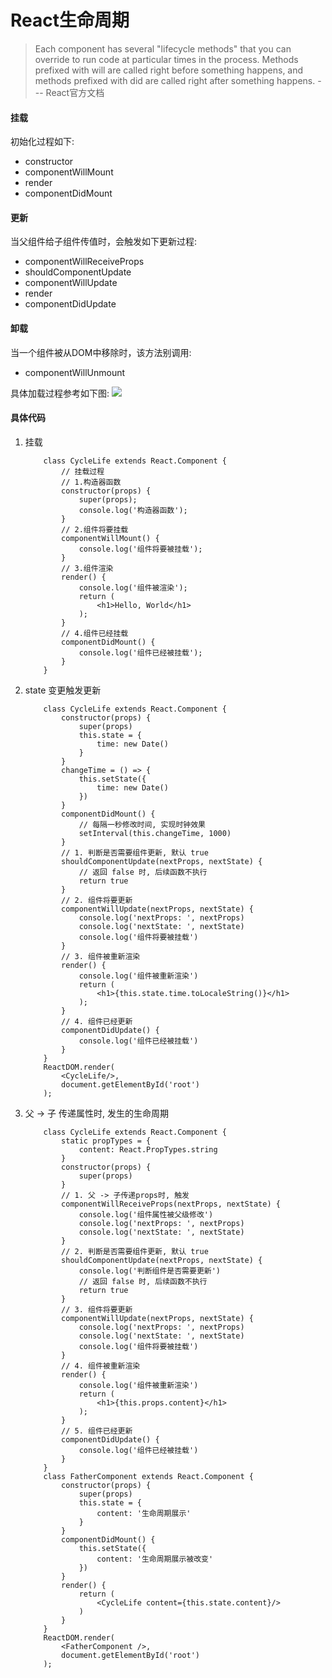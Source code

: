 # React生命周期
> Each component has several "lifecycle methods" that you can override to run code at particular times in the process. Methods prefixed with will are called right before something happens, and methods prefixed with did are called right after something happens.   --- React官方文档

#### 挂载
初始化过程如下:
* constructor
* componentWillMount
* render
* componentDidMount
#### 更新
当父组件给子组件传值时，会触发如下更新过程:
* componentWillReceiveProps
* shouldComponentUpdate
* componentWillUpdate
* render
* componentDidUpdate
#### 卸载
当一个组件被从DOM中移除时，该方法别调用:
* componentWillUnmount

具体加载过程参考如下图:
![](http://otuabc0ck.bkt.clouddn.com/learning-reactjs/image/png/cycle-life.png)

#### 具体代码
1. 挂载
    ```
        class CycleLife extends React.Component {
            // 挂载过程
            // 1.构造器函数
            constructor(props) {
                super(props);
                console.log('构造器函数');
            }
            // 2.组件将要挂载
            componentWillMount() {
                console.log('组件将要被挂载');
            }
            // 3.组件渲染
            render() {
                console.log('组件被渲染');
                return (
                    <h1>Hello, World</h1>
                );
            }
            // 4.组件已经挂载
            componentDidMount() {
                console.log('组件已经被挂载');
            }
        }
    ```
2. state 变更触发更新
    ```
        class CycleLife extends React.Component {
            constructor(props) {
                super(props)
                this.state = {
                    time: new Date()
                }
            }
            changeTime = () => {
                this.setState({
                    time: new Date()
                })
            }
            componentDidMount() {
                // 每隔一秒修改时间, 实现时钟效果
                setInterval(this.changeTime, 1000)
            }
            // 1. 判断是否需要组件更新, 默认 true
            shouldComponentUpdate(nextProps, nextState) {
                // 返回 false 时, 后续函数不执行
                return true
            }
            // 2. 组件将要更新
            componentWillUpdate(nextProps, nextState) {
                console.log('nextProps: ', nextProps)
                console.log('nextState: ', nextState)
                console.log('组件将要被挂载')
            }
            // 3. 组件被重新渲染
            render() {
                console.log('组件被重新渲染')
                return (
                    <h1>{this.state.time.toLocaleString()}</h1>
                );
            }
            // 4. 组件已经更新
            componentDidUpdate() {
                console.log('组件已经被挂载')
            }
        }
        ReactDOM.render(
            <CycleLife/>,
            document.getElementById('root')
        );
    ```
3. 父 -> 子 传递属性时, 发生的生命周期
    ```
        class CycleLife extends React.Component {
            static propTypes = {
                content: React.PropTypes.string
            }
            constructor(props) {
                super(props)
            }
            // 1. 父 -> 子传递props时, 触发
            componentWillReceiveProps(nextProps, nextState) {
                console.log('组件属性被父级修改')
                console.log('nextProps: ', nextProps)
                console.log('nextState: ', nextState)
            }
            // 2. 判断是否需要组件更新, 默认 true
            shouldComponentUpdate(nextProps, nextState) {
                console.log('判断组件是否需要更新')
                // 返回 false 时, 后续函数不执行
                return true
            }
            // 3. 组件将要更新
            componentWillUpdate(nextProps, nextState) {
                console.log('nextProps: ', nextProps)
                console.log('nextState: ', nextState)
                console.log('组件将要被挂载')
            }
            // 4. 组件被重新渲染
            render() {
                console.log('组件被重新渲染')
                return (
                    <h1>{this.props.content}</h1>
                );
            }
            // 5. 组件已经更新
            componentDidUpdate() {
                console.log('组件已经被挂载')
            }
        }
        class FatherComponent extends React.Component {
            constructor(props) {
                super(props)
                this.state = {
                    content: '生命周期展示'
                }
            }
            componentDidMount() {
                this.setState({
                    content: '生命周期展示被改变'
                })
            }
            render() {
                return (
                    <CycleLife content={this.state.content}/>
                )
            }
        }
        ReactDOM.render(
            <FatherComponent />,
            document.getElementById('root')
        );
    ```